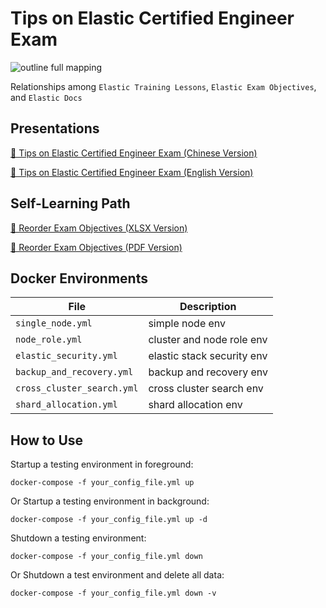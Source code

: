 # Tips on Elastic Certified Engineer Exam

![outline full mapping](./artwork/outline.png)

Relationships among `Elastic Training Lessons`, `Elastic Exam Objectives`, and `Elastic Docs`

## Presentations
[📝 Tips on Elastic Certified Engineer Exam (Chinese Version)](Tips%20on%20Elastic%20Certified%20Engineer%20Exam%20-%20CN.pdf)

[📝 Tips on Elastic Certified Engineer Exam (English Version)](Tips%20on%20Elastic%20Certified%20Engineer%20Exam%20-%20EN.pdf)

## Self-Learning Path
[📝 Reorder Exam Objectives (XLSX Version)](./outline/outline.xlsx)

[📝 Reorder Exam Objectives (PDF Version)](./outline/outline.pdf)
## Docker Environments

| File                        | Description
| ---                         | --
| `single_node.yml`           | simple node env
| `node_role.yml `            | cluster and node role env
| `elastic_security.yml`      | elastic stack security env
| `backup_and_recovery.yml`   | backup and recovery env
| `cross_cluster_search.yml`  | cross cluster search env
| `shard_allocation.yml`      | shard allocation env

## How to Use

Startup a testing environment in foreground:

```
docker-compose -f your_config_file.yml up
```

Or Startup a testing environment in background:

```
docker-compose -f your_config_file.yml up -d
```

Shutdown a testing environment:

```
docker-compose -f your_config_file.yml down
```
Or Shutdown a test environment and delete all data:

```
docker-compose -f your_config_file.yml down -v
```
